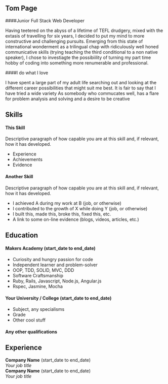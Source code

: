 ## Tom Page

####Junior Full Stack Web Developer

Having teetered on the abyss of a lifetime of TEFL drudgery, mixed with the extasis of travelling for six years, I decided to put my mind to more constructive and challenging pursuits. Emerging from this state of international wonderment as a trilingual chap with ridiculously well honed communicative skills (trying teaching the third conditional to a non native speaker), I chose to investiagte the possibiility of turning my part time hobby of coding into something more renumerable and professional.

####I do what I love

I have spent a large part of my adult life searching out and looking at the different career possibilities that might suit me best. It is fair to say that I have tried a wide variety As somebody who commucates well, has a flare for problem analysis and solving and a desire to be creative 


## Skills

#### This Skill

Descriptive paragraph of how capable you are at this skill and, if relevant, how it has developed.

- Experience
- Achievements
- Evidence

#### Another Skill

Descriptive paragraph of how capable you are at this skill and, if relevant, how it has developed.

- I achieved A during my work at B (job, or otherwise)
- I contributed to the growth of X while doing Y (job, or otherwise)
- I built this, made this, broke this, fixed this, etc.
- A link to some on-line evidence (blogs, videos, articles, etc.)

## Education

#### Makers Academy (start_date to end_date)

- Curiosity and hungry passion for code
- Independent learner and problem-solver
- OOP, TDD, SOLID, MVC, DDD
- Software Craftsmanship
- Ruby, Rails, Javascript, Node.js, Angular.js
- Rspec, Jasmine, Mocha

#### Your University / College (start_date to end_date)

- Subject, any specialisms
- Grade
- Other cool stuff

#### Any other qualifications

## Experience

**Company Name** (start_date to end_date)    
*Your job title*  
**Company Name** (start_date to end_date)   
*Your job title*  
